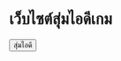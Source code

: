<!DOCTYPE html>
<html lang="en">
<head>
  <meta charset="UTF-8">
  <meta name="viewport" content="width=device-width, initial-scale=1.0">
  <title>สุ่มไอดีเกม</title>
  <link rel="stylesheet" href="style.css">
</head>
<body>
  <h1>เว็บไซต์สุ่มไอดีเกม</h1>
  <button id="randomBtn">สุ่มไอดี</button>
  <p id="result"></p>

  <script src="script.js"></script>
</body>
</html>
